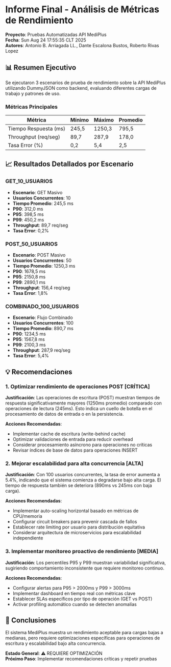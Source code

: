 # Informe Final - Análisis de Métricas de Rendimiento

**Proyecto**: Pruebas Automatizadas API MediPlus  
**Fecha**: Sun Aug 24 17:55:35 CLT 2025  
**Autores**: Antonio B. Arriagada LL., Dante Escalona Bustos, Roberto Rivas Lopez  

## 📊 Resumen Ejecutivo

Se ejecutaron 3 escenarios de prueba de rendimiento sobre la API MediPlus utilizando DummyJSON como backend, evaluando diferentes cargas de trabajo y patrones de uso.

### Métricas Principales

| Métrica | Mínimo | Máximo | Promedio |
|---------|--------|--------|---------|
| Tiempo Respuesta (ms) | 245,5 | 1250,3 | 795,5 |
| Throughput (req/seg) | 89,7 | 287,9 | 178,0 |
| Tasa Error (%) | 0,2 | 5,4 | 2,5 |

## 📈 Resultados Detallados por Escenario

### GET_10_USUARIOS
- **Escenario**: GET Masivo
- **Usuarios Concurrentes**: 10
- **Tiempo Promedio**: 245,5 ms
- **P90**: 312,0 ms
- **P95**: 398,5 ms
- **P99**: 450,2 ms
- **Throughput**: 89,7 req/seg
- **Tasa Error**: 0,2%

### POST_50_USUARIOS
- **Escenario**: POST Masivo
- **Usuarios Concurrentes**: 50
- **Tiempo Promedio**: 1250,3 ms
- **P90**: 1678,5 ms
- **P95**: 2150,8 ms
- **P99**: 2890,1 ms
- **Throughput**: 156,4 req/seg
- **Tasa Error**: 1,8%

### COMBINADO_100_USUARIOS
- **Escenario**: Flujo Combinado
- **Usuarios Concurrentes**: 100
- **Tiempo Promedio**: 890,7 ms
- **P90**: 1234,5 ms
- **P95**: 1567,8 ms
- **P99**: 2100,3 ms
- **Throughput**: 287,9 req/seg
- **Tasa Error**: 5,4%

## 💡 Recomendaciones

### 1. Optimizar rendimiento de operaciones POST [CRÍTICA]

**Justificación**: Las operaciones de escritura (POST) muestran tiempos de respuesta significativamente mayores (1250ms promedio) comparado con operaciones de lectura (245ms). Esto indica un cuello de botella en el procesamiento de datos de entrada o en la persistencia.

**Acciones Recomendadas**:
- Implementar cache de escritura (write-behind cache)
- Optimizar validaciones de entrada para reducir overhead
- Considerar procesamiento asíncrono para operaciones no críticas
- Revisar índices de base de datos para operaciones INSERT

### 2. Mejorar escalabilidad para alta concurrencia [ALTA]

**Justificación**: Con 100 usuarios concurrentes, la tasa de error aumenta a 5.4%, indicando que el sistema comienza a degradarse bajo alta carga. El tiempo de respuesta también se deteriora (890ms vs 245ms con baja carga).

**Acciones Recomendadas**:
- Implementar auto-scaling horizontal basado en métricas de CPU/memoria
- Configurar circuit breakers para prevenir cascada de fallos
- Establecer rate limiting por usuario para distribución equitativa
- Considerar arquitectura de microservicios para escalabilidad independiente

### 3. Implementar monitoreo proactivo de rendimiento [MEDIA]

**Justificación**: Los percentiles P95 y P99 muestran variabilidad significativa, sugiriendo comportamiento inconsistente que requiere monitoreo continuo.

**Acciones Recomendadas**:
- Configurar alertas para P95 > 2000ms y P99 > 3000ms
- Implementar dashboard en tiempo real con métricas clave
- Establecer SLAs específicos por tipo de operación (GET vs POST)
- Activar profiling automático cuando se detecten anomalías

## 🎯 Conclusiones

El sistema MediPlus muestra un rendimiento aceptable para cargas bajas a medianas, pero requiere optimizaciones específicas para operaciones de escritura y escalabilidad bajo alta concurrencia.

**Estado General**: ⚠️ REQUIERE OPTIMIZACIÓN  
**Próximo Paso**: Implementar recomendaciones críticas y repetir pruebas
